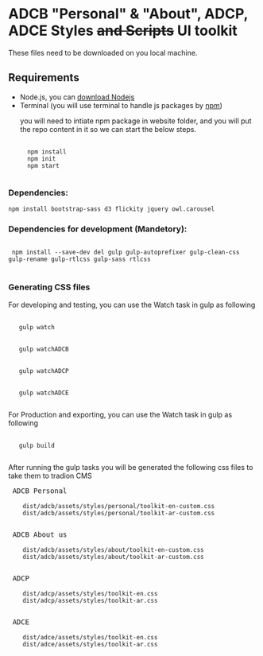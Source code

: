 <!-- ![ADCB Logo](https://www.healthholistic.com/wp-content/uploads/2016/10/ADCB-logo-320x100.png "ADCB Logo") -->

# ADCB "Personal" & "About", ADCP, ADCE Styles ~~and Scripts~~ UI toolkit

<p>These files need to be downloaded on you local machine.</p>

## Requirements

<ul>
 <li>Node.js, you can <a href="https://nodejs.org/en/download/">download Nodejs</a></li>
 <li>Terminal (you will use terminal to handle js packages by <a href="https://npmjs.com/">npm</a>)
  <p> you will need to intiate npm package in website folder, and you will put the repo content in it so we can start the below steps.</p>
<pre>
 <code>
  npm install
  npm init
  npm start
 </code>
</pre>
 </li>
 </ul>

### Dependencies:

<pre><code>npm install bootstrap-sass d3 flickity jquery owl.carousel</code></pre>

### Dependencies for development (Mandetory):

<pre>
<code>
 npm install --save-dev del gulp gulp-autoprefixer gulp-clean-css gulp-rename gulp-rtlcss gulp-sass rtlcss 
</code>
</pre>

### Generating CSS files

<p>For developing and testing, you can use the Watch task in gulp as following</p>
<pre>
  <code>
   gulp watch
  </code>
  <code>
   gulp watchADCB
  </code>
  <code>
   gulp watchADCP
  </code>
  <code>
   gulp watchADCE
  </code>
</pre>
<p>For Production and exporting, you can use the Watch task in gulp as following</p>
<pre>
  <code>
   gulp build
  </code>
</pre>

After running the gulp tasks you will be generated the following css files to take them to tradion CMS

 <pre>
 ADCB Personal
  <code>
    dist/adcb/assets/styles/personal/toolkit-en-custom.css
    dist/adcb/assets/styles/personal/toolkit-ar-custom.css
  </code>
</pre>
<pre>
 ADCB About us
  <code>
    dist/adcb/assets/styles/about/toolkit-en-custom.css
    dist/adcb/assets/styles/about/toolkit-ar-custom.css
  </code>
</pre>
<pre>
 ADCP
  <code>
    dist/adcp/assets/styles/toolkit-en.css
    dist/adcp/assets/styles/toolkit-ar.css
  </code>
</pre>
<pre>
 ADCE
  <code>
    dist/adce/assets/styles/toolkit-en.css
    dist/adce/assets/styles/toolkit-ar.css
  </code>
</pre>
